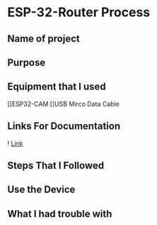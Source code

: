 # ESP-32-Router Process

## Name of project

## Purpose

## Equipment that I used
 []ESP32-CAM
 []USB Mirco Data Cable

## Links For Documentation
! [Link](https://github.com/CyberVirtuals/ESP-32-Router/blob/main/ESP%2032%20Project.png)

## Steps That I Followed

## Use the Device

## What I had trouble with
